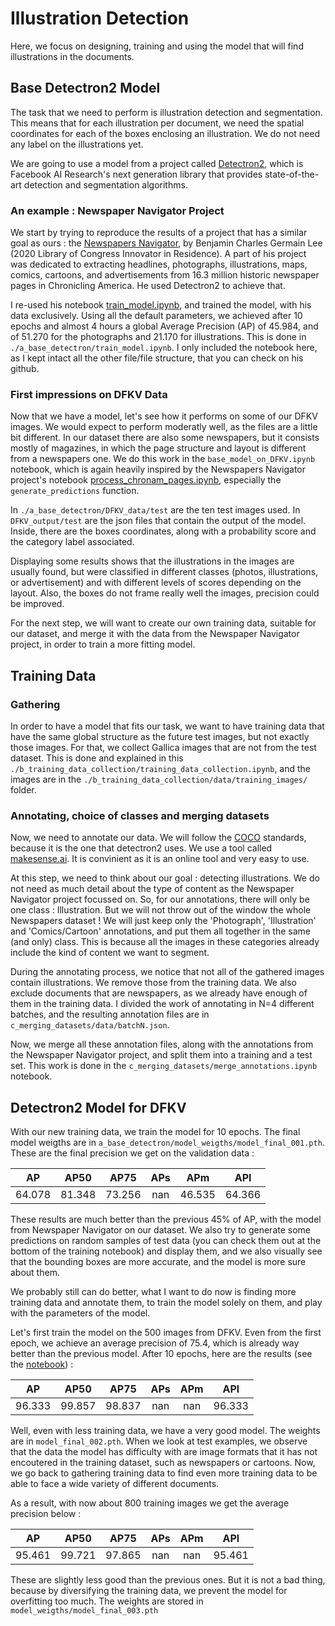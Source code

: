 # Illustration Detection

Here, we focus on designing, training and using the model that will find illustrations in the documents.

## Base Detectron2 Model

The task that we need to perform is illustration detection and segmentation. This means that for each illustration per document, we need the spatial coordinates for each of the boxes enclosing an illustration. We do not need any label on the illustrations yet.

We are going to use a model from a project called [Detectron2](https://github.com/facebookresearch/detectron2), which is Facebook AI Research's next generation library that provides state-of-the-art detection and segmentation algorithms.

### An example : Newspaper Navigator Project

We start by trying to reproduce the results of a project that has a similar goal as ours : the [Newspapers Navigator](https://github.com/LibraryOfCongress/newspaper-navigator), by Benjamin Charles Germain Lee (2020 Library of Congress Innovator in Residence). A part of his project was dedicated to extracting headlines, photographs, illustrations, maps, comics, cartoons, and advertisements from 16.3 million historic newspaper pages in Chronicling America. He used Detectron2 to achieve that.

I re-used his notebook [train_model.ipynb](https://github.com/LibraryOfCongress/newspaper-navigator/blob/master/notebooks/train_model.ipynb), and trained the model, with his data exclusively. Using all the default parameters, we achieved after 10 epochs and almost 4 hours a global Average Precision (AP) of 45.984, and of 51.270 for the photographs and 21.170 for illustrations. This is done in `./a_base_detectron/train_model.ipynb`. I only included the notebook here, as I kept intact all the other file/file structure, that you can check on his github.

### First impressions on DFKV Data

Now that we have a model, let's see how it performs on some of our DFKV images. We would expect to perform moderatly well, as the files are a little bit different. In our dataset there are also some newspapers, but it consists mostly of magazines, in which the page structure and layout is different from a newspapers one. We do this work in the `base_model_on_DFKV.ipynb` notebook, which is again heavily inspired by the Newspapers Navigator project's notebook [process_chronam_pages.ipynb](https://github.com/LibraryOfCongress/newspaper-navigator/blob/master/notebooks/process_chronam_pages.ipynb), especially the `generate_predictions` function.

In `./a_base_detectron/DFKV_data/test` are the ten test images used. In `DFKV_output/test` are the json files that contain the output of the model. Inside, there are the boxes coordinates, along with a probability score and the category label associated.

Displaying some results shows that the illustrations in the images are usually found, but were classified in different classes (photos, illustrations, or advertisement) and with different levels of scores depending on the layout. Also, the boxes do not frame really well the images, precision could be improved.

For the next step, we will want to create our own training data, suitable for our dataset, and merge it with the data from the Newspaper Navigator project, in order to train a more fitting model.

## Training Data

### Gathering

In order to have a model that fits our task, we want to have training data that have the same global structure as the future test images, but not exactly those images. For that, we collect Gallica images that are not from the test dataset. This is done and explained in this `./b_training_data_collection/training_data_collection.ipynb`, and the images are in the `./b_training_data_collection/data/training_images/` folder. 

### Annotating, choice of classes and merging datasets

Now, we need to annotate our data. We will follow the [COCO](https://cocodataset.org/#format-data) standards, because it is the one that detectron2 uses. We use a tool called [makesense.ai](https://www.makesense.ai/). It is convinient as it is an online tool and very easy to use.

At this step, we need to think about our goal : detecting illustrations. We do not need as much detail about the type of content as the Newspaper Navigator project focussed on. So, for our annotations, there will only be one class : Illustration. But we will not throw out of the window the whole Newspapers dataset ! We will just keep only the 'Photograph', 'Illustration' and 'Comics/Cartoon' annotations, and put them all together in the same (and only) class. This is because all the images in these categories already include the kind of content we want to segment. 

During the annotating process, we notice that not all of the gathered images contain illustrations. We remove those from the training data. We also exclude documents that are newspapers, as we already have enough of them in the training data. I divided the work of annotating in N=4 different batches, and the resulting annotation files are in `c_merging_datasets/data/batchN.json`.

Now, we merge all these annotation files, along with the annotations from the Newspaper Navigator project, and split them into a training and a test set. This work is done in the `c_merging_datasets/merge_annotations.ipynb` notebook. 

## Detectron2 Model for DFKV

With our new training data, we train the model for 10 epochs. The final model weigths are in `a_base_detectron/model_weigths/model_final_001.pth`. These are the final precision we get on the validation data :

|   AP   |  AP50  |  AP75  |  APs  |  APm   |  APl   |
|:------:|:------:|:------:|:-----:|:------:|:------:|
| 64.078 | 81.348 | 73.256 |  nan  | 46.535 | 64.366 |

These results are much better than the previous 45% of AP, with the model from Newspaper Navigator on our dataset. 
We also try to generate some predictions on random samples of test data (you can check them out at the bottom of the training notebook) and display them, and we also visually see that the bounding boxes are more accurate, and the model is more sure about them.

We probably still can do better, what I want to do now is finding more training data and annotate them, to train the model solely on them, and play with the parameters of the model.

Let's first train the model on the 500 images from DFKV. Even from the first epoch, we achieve an average precision of 75.4, which is already way better than the previous model. After 10 epochs, here are the results (see the [notebook](https://github.com/dfk-paris/DFKV-illustrations/blob/main/3_illustration_detection/a_base_detectron/notebooks/train_model_dfkv.ipynb)) : 

|   AP   |  AP50  |  AP75  |  APs  |  APm  |  APl   |
|:------:|:------:|:------:|:-----:|:-----:|:------:|
| 96.333 | 99.857 | 98.837 |  nan  |  nan  | 96.333 |

Well, even with less training data, we have a very good model. The weights are in `model_final_002.pth`. When we look at test examples, we observe that the data the model has difficulty with are image formats that it has not encoutered in the training dataset, such as newspapers or cartoons. <!-- This is not really clear to me. Is it something like, "we observe that data the model difficulties with are of the type newspaper or contain cartoons."? ---> Now, we go back to gathering training data to find even more training data to be able to face a wide variety of different documents.

As a result, with now about 800 training images we get the average precision below :

|   AP   |  AP50  |  AP75  |  APs  |  APm  |  APl   |
|:------:|:------:|:------:|:-----:|:-----:|:------:|
| 95.461 | 99.721 | 97.865 |  nan  |  nan  | 95.461 |

These are slightly less good than the previous ones. But it is not a bad thing, because by diversifying the training data, we prevent the model for overfitting too much. The weights are stored in `model_weigths/model_final_003.pth`
